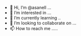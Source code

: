 - 👋 Hi, I’m @asanell ...
- 👀 I’m interested in ...
- 🌱 I’m currently learning ..
- 💞️ I’m looking to collaborate on ...
- 📫 How to reach me .....

<!---
asanell/asanell is a ✨ special ✨ repository because its `README.md` (this file) appears on your GitHub profile.
You can click the Preview link to take a look at your changes.
--->
